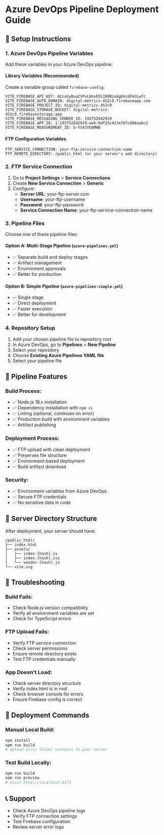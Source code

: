 # Azure DevOps Pipeline Deployment Guide

## 🚀 Setup Instructions

### 1. Azure DevOps Pipeline Variables
Add these variables in your Azure DevOps pipeline:

#### **Library Variables (Recommended)**
Create a variable group called `firebase-config`:
```
VITE_FIREBASE_API_KEY: AIzaSyBuaIVPvLbhvEOi1R8BzuAgOncdFmJLwfc
VITE_FIREBASE_AUTH_DOMAIN: digital-metrics-452c9.firebaseapp.com
VITE_FIREBASE_PROJECT_ID: digital-metrics-452c9
VITE_FIREBASE_STORAGE_BUCKET: digital-metrics-452c9.firebasestorage.app
VITE_FIREBASE_MESSAGING_SENDER_ID: 193752642919
VITE_FIREBASE_APP_ID: 1:193752642919:web:6df25c423ef8fc088aabc2
VITE_FIREBASE_MEASUREMENT_ID: G-YS43YG0MWB
```

#### **FTP Configuration Variables**
```
FTP_SERVICE_CONNECTION: your-ftp-service-connection-name
FTP_REMOTE_DIRECTORY: /public_html (or your server's web directory)
```

### 2. FTP Service Connection
1. Go to **Project Settings** > **Service Connections**
2. Create **New Service Connection** > **Generic**
3. Configure:
   - **Server URL**: your-ftp-server.com
   - **Username**: your-ftp-username
   - **Password**: your-ftp-password
   - **Service Connection Name**: your-ftp-service-connection-name

### 3. Pipeline Files
Choose one of these pipeline files:

#### **Option A: Multi-Stage Pipeline** (`azure-pipelines.yml`)
- ✅ Separate build and deploy stages
- ✅ Artifact management
- ✅ Environment approvals
- ✅ Better for production

#### **Option B: Simple Pipeline** (`azure-pipelines-simple.yml`)
- ✅ Single stage
- ✅ Direct deployment
- ✅ Faster execution
- ✅ Better for development

### 4. Repository Setup
1. Add your chosen pipeline file to repository root
2. In Azure DevOps, go to **Pipelines** > **New Pipeline**
3. Select your repository
4. Choose **Existing Azure Pipelines YAML file**
5. Select your pipeline file

## 🔧 Pipeline Features

### **Build Process:**
- ✅ Node.js 18.x installation
- ✅ Dependency installation with `npm ci`
- ✅ Linting (optional, continues on error)
- ✅ Production build with environment variables
- ✅ Artifact publishing

### **Deployment Process:**
- ✅ FTP upload with clean deployment
- ✅ Preserves file structure
- ✅ Environment-based deployment
- ✅ Build artifact download

### **Security:**
- ✅ Environment variables from Azure DevOps
- ✅ Secure FTP credentials
- ✅ No sensitive data in code

## 📁 Server Directory Structure
After deployment, your server should have:
```
/public_html/
├── index.html
├── assets/
│   ├── index-[hash].js
│   ├── index-[hash].css
│   └── vendor-[hash].js
└── vite.svg
```

## 🐛 Troubleshooting

### **Build Fails:**
- Check Node.js version compatibility
- Verify all environment variables are set
- Check for TypeScript errors

### **FTP Upload Fails:**
- Verify FTP service connection
- Check server permissions
- Ensure remote directory exists
- Test FTP credentials manually

### **App Doesn't Load:**
- Check server directory structure
- Verify index.html is in root
- Check browser console for errors
- Ensure Firebase config is correct

## 🚀 Deployment Commands

### **Manual Local Build:**
```bash
npm install
npm run build
# Upload dist/ folder contents to your server
```

### **Test Build Locally:**
```bash
npm run build
npm run preview
# Visit http://localhost:4173
```

## 📞 Support
- Check Azure DevOps pipeline logs
- Verify FTP connection settings
- Test Firebase configuration
- Review server error logs